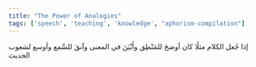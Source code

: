 ```yaml
---
title: "The Power of Analogies"
tags: ['speech', 'teaching', 'knowledge', "aphorism-compilation"]
---
```


 إذا جُعل الكلام مثلًا كان أوضحَ للمَنْطِق وأَبْيَنَ في المعنى وآنقَ للسَّمع وأوسع لشعوب الحديث
